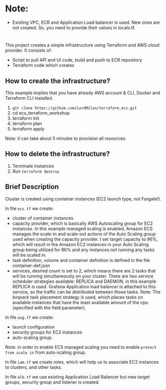 # Note:
- Existing VPC, ECR and Application Load balancer is used. New ones are not created. So, you need to provide their values in locals.tf.

# 
This project creates a simple infrastructure using Terraform and AWS cloud provider. It consists of:
- Script to pull API and UI code, build and push to ECR repository
- Terraform code which creates 



## How to create the infrastructure?
This example implies that you have already AWS account & CLI, Docker and Terraform CLI installed.
1. `git clone https://github.com/LordMilan/terraform_ecs.git`
2. cd ecs_terraform_workshop
3. terraform init
4. terraform plan
5. terraform apply

Note: it can take about 5 minutes to provision all resources.
## How to delete the infrastructure?
1. Terminate instances
2. Run `terraform destroy`

## Brief Description

Cluster is created using container instances (EC2 launch type, not Fargate!). 


In file `ecs.tf` we create:
  - cluster of container instances 
  - capacity provider, which is basically AWS Autoscaling group for EC2 instances. In this example managed scaling is enabled, Amazon ECS manages the scale-in and scale-out actions of the Auto Scaling group used when creating the capacity provider. I set target capacity to 96%, which will result in the Amazon EC2 instances in your Auto Scaling group being utilized for 86% and any instances not running any tasks will be scaled in.
  - task definition, volume and container definition is defined in the file container-def.json
  - services, desired count is set to 2, which means there are 2 tasks that will be running simultaneously on your cluster. There are two service scheduler strategies available: REPLICA and DAEMON, in this example REPLICA is used. Grafana Application load balancer is attached to this service, so the traffic can be distributed between those tasks.
  Note: The _binpack_ task placement strategy is used, which places tasks on available instances that have the least available amount of the cpu (specified with the field parameter). 

In file `asg.tf` we create:
  - launch configuration
  - security groups for EC2 instances
  - auto-scaling group. 

Note: in order to enable ECS managed scaling you need to enable `protect from scale in` from auto-scaling group.

In file `iam.tf` we create roles, which will help us to associate EC2 instances to clusters, and other tasks.

In file `alb.tf` we use esixting Application Load Balancer but new target groups, security group and listener is created. 

